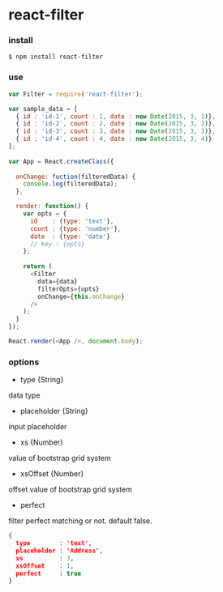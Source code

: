 # react-filter
### install
```
$ npm install react-filter
```
### use
```javascript
var Filter = require('react-filter');

var sample_data = [  
  { id : 'id-1', count : 1, date : new Date(2015, 3, 1)},
  { id : 'id-2', count : 2, date : new Date(2015, 3, 2)},
  { id : 'id-3', count : 3, date : new Date(2015, 3, 3)},
  { id : 'id-4', count : 4, date : new Date(2015, 3, 4)}
];
    
var App = React.createClass({
  
  onChange: fuction(filteredData) {
    console.log(filteredData);
  },

  render: function() {
    var opts = {
      id    : {type: 'text'},
      count : {type: 'number'},
      date  : {type: 'date'}
      // key : {opts}
    };
  
    return (
      <Filter 
        data={data}
        filterOpts={opts}
        onChange={this.onChange}
      />
    );
  }
});

React.render(<App />, document.body);
```

### options
- type {String}

data type
- placeholder {String}

input placeholder
- xs {Number}

value of bootstrap grid system
- xsOffset {Number}

offset value of bootstrap grid system
- perfect

filter perfect matching or not. default false.
```json
{
  type        : 'text',
  placeholder : 'Address',
  xs          : 3,
  xsOffset    : 1,
  perfect     : true
}
```
